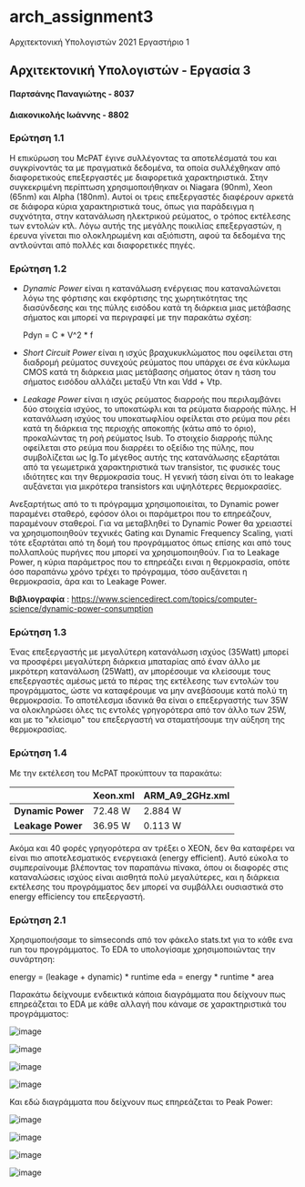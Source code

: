 # arch_assignment3

Αρχιτεκτονική Υπολογιστών 2021 Εργαστήριο 1

## Αρχιτεκτονική Υπολογιστών - Εργασία 3
#### Παρτσάνης Παναγιώτης - 8037
#### Διακονικολής Ιωάννης - 8802

### **Ερώτηση 1.1**


Η επικύρωση του McPAT έγινε συλλέγοντας τα αποτελέσματά του και συγκρίνοντάς τα με πραγματικά δεδομένα, τα οποία συλλέχθηκαν από διαφορετικούς επεξεργαστές με διαφορετικά χαρακτηριστικά. Στην συγκεκριμένη περίπτωση χρησιμοποιήθηκαν οι Niagara (90nm), Xeon (65nm) και Alpha (180nm). Αυτοί οι τρεις επεξεργαστές διαφέρουν αρκετά σε διάφορα κύρια χαρακτηριστικά τους, όπως για παράδειγμα η συχνότητα, στην κατανάλωση ηλεκτρικού ρεύματος, ο τρόπος εκτέλεσης των εντολών κτλ. Λόγω αυτής της μεγάλης ποικιλίας επεξεργαστών, η έρευνα γίνεται πιο ολοκληρωμένη και αξιόπιστη, αφού τα δεδομένα της αντλούνται από πολλές και διαφορετικές πηγές.

### **Ερώτηση 1.2**

* _Dynamic Power_ είναι η κατανάλωση ενέργειας που καταναλώνεται λόγω της φόρτισης και εκφόρτισης της χωρητικότητας της διασύνδεσης και της πύλης εισόδου κατά τη διάρκεια μιας μετάβασης σήματος και μπορεί να περιγραφεί με την παρακάτω σχέση: 

  Pdyn = C * V^2 * f
  
* _Short Circuit Power_ είναι η ισχύς βραχυκυκλώματος που οφείλεται στη διαδρομή ρεύματος συνεχούς ρεύματος που υπάρχει σε ένα κύκλωμα CMOS κατά τη διάρκεια μιας μετάβασης σήματος όταν η τάση του σήματος εισόδου αλλάζει μεταξύ Vtn και Vdd + Vtp.

* _Leakage Power_ είναι η ισχύς ρεύματος διαρροής που περιλαμβάνει δύο στοιχεία ισχύος, το υποκατώφλι και τα ρεύματα διαρροής πύλης. Η κατανάλωση ισχύος του υποκατωφλίου οφείλεται στο ρεύμα που ρέει κατά τη διάρκεια της περιοχής αποκοπής (κάτω από το όριο), προκαλώντας τη ροή ρεύματος Isub. Το στοιχείο διαρροής πύλης οφείλεται στο ρεύμα που διαρρέει το οξείδιο της πύλης, που συμβολίζεται ως Ig.Το μέγεθος αυτής της κατανάλωσης εξαρτάται από τα γεωμετρικά χαρακτηριστικά των transistor, τις φυσικές τους ιδιότητες και την θερμοκρασία τους. Η γενική τάση είναι ότι το leakage αυξάνεται για μικρότερα transistors και υψηλότερες θερμοκρασίες.

Ανεξαρτήτως από το τι πρόγραμμα χρησιμοποιείται, το Dynamic power παραμένει σταθερό, εφόσον όλοι οι παράμετροι που το επηρεάζουν, παραμένουν σταθεροί. Για να μεταβληθεί το Dynamic Power θα χρειαστεί να χρησιμοποιηθούν τεχνικές Gating και Dynamic Frequency Scaling, γιατί τότε εξαρτάται από τη δομή του προγράμματος όπως επίσης και από τους πολλαπλούς πυρήνες που μπορεί να χρησιμοποιηθούν. Για το Leakage Power, η κύρια παράμετρος που το επηρεάζει ειναι η θερμοκρασία, οπότε όσο παραπάνω χρόνο τρέχει το πρόγραμμα, τόσο αυξάνεται η θερμοκρασία, άρα και το Leakage Power.
  
**Βιβλιογραφία** : https://www.sciencedirect.com/topics/computer-science/dynamic-power-consumption

### **Ερώτηση 1.3**

Ένας επεξεργαστής με μεγαλύτερη κατανάλωση ισχύος (35Watt) μπορεί να προσφέρει μεγαλύτερη διάρκεια μπαταρίας από έναν άλλο με μικρότερη κατανάλωση (25Watt), αν μπορέσουμε να κλείσουμε τους επεξεργαστές αμέσως μετά το πέρας της εκτέλεσης των εντολών του προγράμματος, ώστε να καταφέρουμε να μην ανεβάσουμε κατά πολύ τη θερμοκρασία. Το αποτέλεσμα ιδανικά θα είναι ο επεξεργαστής των 35W να ολοκληρώσει όλες τις εντολές γρηγορότερα από τον άλλο των 25W, και με το "κλείσιμο" του επεξεργαστή να σταματήσουμε την αύξηση της θερμοκρασίας.


### **Ερώτηση 1.4**

Με την εκτέλεση του McPAT προκύπτουν τα παρακάτω:

|  | **Xeon.xml** | **ARM_A9_2GHz.xml** |
| ---------------- | ----------- | ----------- |
| **Dynamic Power** | 72.48 W | 2.884 W |
| **Leakage Power** | 36.95 W | 0.113 W |

Ακόμα και 40 φορές γρηγορότερα αν τρέξει ο ΧΕΟΝ, δεν θα καταφέρει να είναι πιο αποτελεσματικός ενεργειακά (energy efficient). Αυτό εύκολα το συμπεραίνουμε βλέποντας τον παραπάνω πίνακα, όπου οι διαφορές στις καταναλώσεις ισχύος είναι αισθητά πολύ μεγαλύτερες, και η διάρκεια εκτέλεσης του προγράμματος δεν μπορεί να συμβάλλει ουσιαστικά στο energy efficiency του επεξεργαστή.

### **Ερώτηση 2.1**

Χρησιμοποιήσαμε το simseconds από τον φάκελο stats.txt για το κάθε ενα run του προγράμματος. Το EDA το υπολογίσαμε χρησιμοποιώντας την συνάρτηση: 

energy = (leakage + dynamic) * runtime
    eda = energy * runtime * area


Παρακάτω δείχνουμε ενδεικτικά κάποια διαγράμματα που δείχνουν πως επηρεάζεται το EDA με κάθε αλλαγή που κάναμε σε χαρακτηριστικά του προγράμματος:

![image](https://user-images.githubusercontent.com/95228714/150543258-18e14658-6cdd-4eca-b34f-6e739e84470e.png)

![image](https://user-images.githubusercontent.com/95228714/150543751-a512d92e-3a20-49b2-aed0-f12b24897a53.png)

![image](https://user-images.githubusercontent.com/95228714/150543807-8e2724b4-6de2-4d00-9746-11330410c207.png)

![image](https://user-images.githubusercontent.com/95228714/150543897-488c6e4a-7aed-4e0c-93c6-cc931d0e563e.png)

Και εδώ διαγράμματα που δείχνουν πως επηρεάζεται το Peak Power:

![image](https://user-images.githubusercontent.com/95228714/150544185-db2fc2d9-2d8f-4ca9-ae7f-4700c3b5a162.png)

![image](https://user-images.githubusercontent.com/95228714/150544237-f2a03fca-4451-40f2-99b2-7f4450983dac.png)

![image](https://user-images.githubusercontent.com/95228714/150544674-bb012b20-46b7-4274-9a66-d2f061507243.png)


![image](https://user-images.githubusercontent.com/95228714/150544422-391d5966-7fae-4be0-b0eb-c011dad71792.png)

